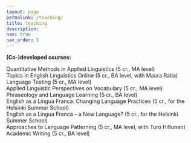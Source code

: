 ```yaml
---
layout: page
permalink: /teaching/
title: teaching
description:
nav: true
nav_order: 5
---
```

<b>(Co-)developed courses:</b>

Quantitative Methods in Applied Linguistics (5 cr., MA level)<br>
Topics in English Linguistics Online (5 cr., BA level, with Maura Ratia)<br>
Language Testing (5 cr., MA level)<br>
Applied Linguistic Perspectives on Vocabulary (5 cr., MA level)<br>
Phraseology and Language Learning (5 cr., BA level)<br>
English as a Lingua Franca: Changing Language Practices (5 cr., for the Helsinki Summer School)<br>
English as a Lingua Franca – a New Language? (5 cr., for the Helsinki Summer School)<br>
Approaches to Language Patterning (5 cr., MA level, with Turo Hiltunen) <br>
Academic Writing (5 cr., BA level)<br>
